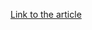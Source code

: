 [Link to the article](https://securityintelligence.com/gootkit-bobbing-and-weaving-to-avoid-prying-eyes/)
